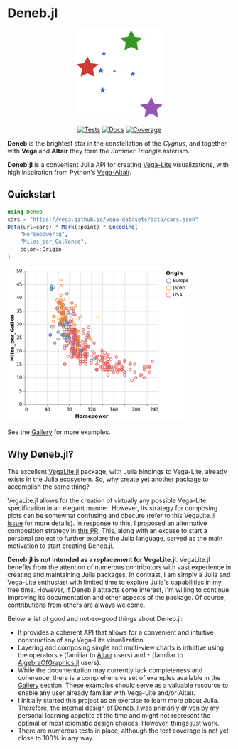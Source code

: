 # Deneb.jl

<div align="center">

  <img src="docs/src/assets/logo.svg" alt="Deneb.jl logo" width="200">

  [![Tests](https://github.com/brucala/Deneb.jl/actions/workflows/test.yml/badge.svg?branch=main)](https://github.com/brucala/Deneb.jl/actions/workflows/test.yml?branch=main)
  [![Docs](https://img.shields.io/badge/docs-dev-blue.svg)](https://brucala.github.io/Deneb.jl/dev/)
  [![Coverage](https://codecov.io/gh/brucala/Deneb.jl/branch/main/graph/badge.svg)](https://app.codecov.io/gh/brucala/Deneb.jl/tree/main)

</div>

**Deneb** is the brightest star in the constellation of the *Cygnus*, and together with **Vega** and **Altair** they form the *Summer Triangle* asterism.

**Deneb.jl** is a convenient Julia API for creating [Vega-Lite](https://vega.github.io/vega-lite/) visualizations, with high inspiration from Python's [Vega-Altair](https://altair-viz.github.io/).

## Quickstart

```julia
using Deneb
cars = "https://vega.github.io/vega-datasets/data/cars.json"
Data(url=cars) * Mark(:point) * Encoding(
    "Horsepower:q",
    "Miles_per_Gallon:q",
    color=:Origin
)
```
![](images/scatter_plot.png)

See the [Gallery](https://brucala.github.io/Deneb.jl/dev/examples/) for more examples.


## Why Deneb.jl?

The excellent [VegaLite.jl](https://github.com/queryverse/VegaLite.jl/tree/master) package, with Julia bindings to Vega-Lite, already exists in the Julia ecosystem. So, why create yet another package to accomplish the same thing?

VegaLite.jl allows for the creation of virtually any possible Vega-Lite specification in an elegant manner. However, its strategy for composing plots can be somewhat confusing and obscure (refer to this VegaLite.jl [issue](https://github.com/queryverse/VegaLite.jl/issues/230) for more details). In response to this, I proposed an alternative composition strategy in [this PR](https://github.com/queryverse/VegaLite.jl/pull/411). This, along with an excuse to start a personal project to further explore the Julia language, served as the main motivation to start creating Deneb.jl.

**Deneb.jl is not intended as a replacement for VegaLite.jl**. VegaLite.jl benefits from the attention of numerous contributors with vast experience in creating and maintaining Julia packages. In contrast, I am simply a Julia and Vega-Lite enthusiast with limited time to explore Julia's capabilities in my free time. However, if Deneb.jl attracts some interest, I'm willing to continue improving its documentation and other aspects of the package. Of course, contributions from others are always welcome.

Below a list of good and not-so-good things about Deneb.jl:
- It provides a coherent API that allows for a convenient and intuitive construction of any Vega-Lite visualization.
- Layering and composing single and multi-view charts is intuitive using the operators `+` (familiar to [Altair](https://altair-viz.github.io/) users) and `*` (familiar to [AlgebraOfGraphics.jl](https://github.com/MakieOrg/AlgebraOfGraphics.jl) users).
- While the documentation may currently lack completeness and coherence, there is a comprehensive set of examples available in the [Gallery](https://brucala.github.io/Deneb.jl/dev/examples/) section. These examples should serve as a valuable resource to enable any user already familiar with Vega-Lite and/or Altair.
- I initially started this project as an exercise to learn more about Julia. Therefore, the internal design of Deneb.jl was primarily driven by my personal learning appetite at the time and might not represent the optimal or most idiomatic design choices. However, things just work.
- There are numerous tests in place, although the test coverage is not yet close to 100% in any way.
